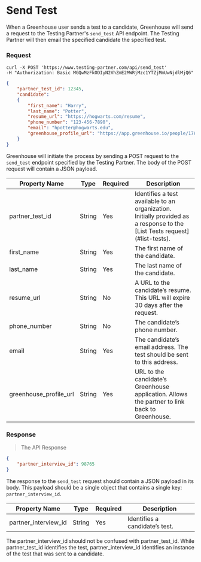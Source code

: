# Send Test

When a Greenhouse user sends a test to a candidate, Greenhouse will send a request to the Testing Partner's `send_test` API endpoint. The Testing Partner will then email the specified candidate the specified test.

### Request

```shell
curl -X POST 'https://www.testing-partner.com/api/send_test'
-H "Authorization: Basic MGQwMzFkODIyN2VhZmE2MWRjMzc1YTZjMmUwNjdlMjQ6"
```

```json
{
	"partner_test_id": 12345,
	"candidate":
	{
		"first_name": "Harry",
		"last_name": "Potter",
		"resume_url": "https://hogwarts.com/resume",
		"phone_number": "123-456-7890",
		"email": "hpotter@hogwarts.edu",
		"greenhouse_profile_url": "https://app.greenhouse.io/people/17681532?application_id=26234709"
	}
}
```

Greenhouse will initiate the process by sending a POST request to the `send_test` endpoint specified by the Testing Partner. The body of the POST request will contain a JSON payload. 

Property Name | Type | Required | Description
-------------- | -------------- | -------------- | --------------
partner_test_id | String | Yes | Identifies a test available to an organization. Initially provided as a response to the [List Tests request] (#list-tests).
first_name | String | Yes | The first name of the candidate.
last_name | String | Yes | The last name of the candidate.
resume_url | String | No | A URL to the candidate’s resume. This URL will expire 30 days after the request.
phone_number | String | No | The candidate’s phone number.
email | String | Yes | The candidate’s email address. The test should be sent to this address.
greenhouse_profile_url | String | Yes | URL to the candidate’s Greenhouse application. Allows the partner to link back to Greenhouse.


### Response

> The API Response

```json
{
	"partner_interview_id": 98765
}
```

The response to the `send_test` request should contain a JSON payload in its body. This payload should be a single object that contains a single key: `partner_interview_id`.

Property Name | Type | Required | Description
-------------- | -------------- | -------------- | --------------
partner_interview_id | String | Yes | Identifies a candidate’s test. 

<aside class="notice">
The partner_interview_id should not be confused with partner_test_id. While partner_test_id identifies the test, partner_interview_id identifies an instance of the test that was sent to a candidate.
</aside>